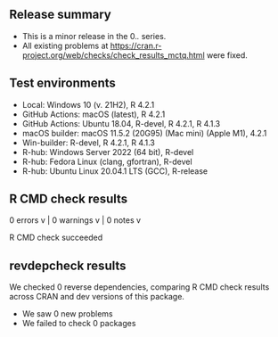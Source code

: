 ## Release summary

* This is a minor release in the 0.*.* series.
* All existing problems at
https://cran.r-project.org/web/checks/check_results_mctq.html were fixed.

## Test environments

* Local: Windows 10 (v. 21H2), R 4.2.1
* GitHub Actions: macOS (latest), R 4.2.1
* GitHub Actions: Ubuntu 18.04, R-devel, R 4.2.1, R 4.1.3
* macOS builder: macOS 11.5.2 (20G95) (Mac mini) (Apple M1), 4.2.1
* Win-builder: R-devel, R 4.2.1, R 4.1.3
* R-hub: Windows Server 2022 (64 bit), R-devel
* R-hub: Fedora Linux (clang, gfortran), R-devel
* R-hub: Ubuntu Linux 20.04.1 LTS (GCC), R-release

## R CMD check results

0 errors v | 0 warnings v | 0 notes v

R CMD check succeeded

## revdepcheck results

We checked 0 reverse dependencies, comparing R CMD check results across CRAN and dev versions of this package.

* We saw 0 new problems
* We failed to check 0 packages
